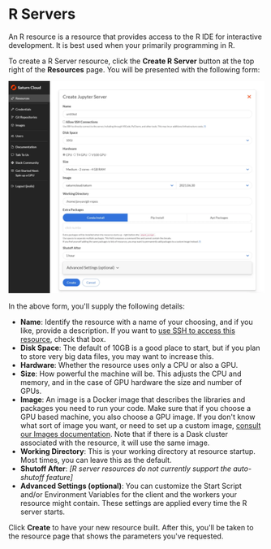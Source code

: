 # R Servers

An R resource is a resource that provides access to the R IDE for interactive development. It is best used when your primarily programming in R.

To create a R Server resource, click the **Create R Server** button at the top right of the **Resources** page. You will be presented with the following form:

<img src="/images/docs/create-resource.webp" alt="Create resource page" class="doc-image">

In the above form, you'll supply the following details:

* **Name**: Identify the resource with a name of your choosing, and if you like, provide a description. If you  want to [use SSH to access this resource](<docs/using-saturn-cloud/ide_ssh.md>), check that box.
* **Disk Space**: The default of 10GB is a good place to start, but if you plan to store very big data files, you may want to increase this.
* **Hardware**: Whether the resource uses only a CPU or also a GPU.
* **Size**: How powerful the machine will be. This adjusts the CPU and memory, and in the case of GPU hardware the size and number of GPUs.
* **Image**: An image is a Docker image that describes the libraries and packages you need to run your code.  Make sure that if you choose a GPU based machine, you also choose a GPU image. If you don't know what sort of image you want, or need to set up a custom image, [consult our Images documentation](/docs). Note that if there is a Dask cluster associated with the resource, it will use the same image.
* **Working Directory**: This is your working directory at resource startup. Most times, you can leave this as the default.
* **Shutoff After**: *[R server resources do not currently support the auto-shutoff feature]*
* **Advanced Settings (optional)**: You can customize the Start Script and/or Environment Variables for the client and the workers your resource might contain. These settings are applied every time the R server starts.

Click **Create** to have your new resource built. After this, you'll be taken to the resource page that shows the parameters you've requested.
